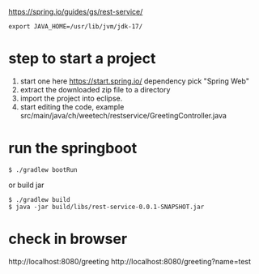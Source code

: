 https://spring.io/guides/gs/rest-service/

```
export JAVA_HOME=/usr/lib/jvm/jdk-17/
```

# step to start a project
1. start one here https://start.spring.io/
   dependency pick "Spring Web"
2. extract the downloaded zip file to a directory
3. import the project into eclipse.
4. start editing the code, example src/main/java/ch/weetech/restservice/GreetingController.java

# run the springboot
```
$ ./gradlew bootRun
```
or build jar
```
$ ./gradlew build
$ java -jar build/libs/rest-service-0.0.1-SNAPSHOT.jar
```

# check in browser
http://localhost:8080/greeting
http://localhost:8080/greeting?name=test

